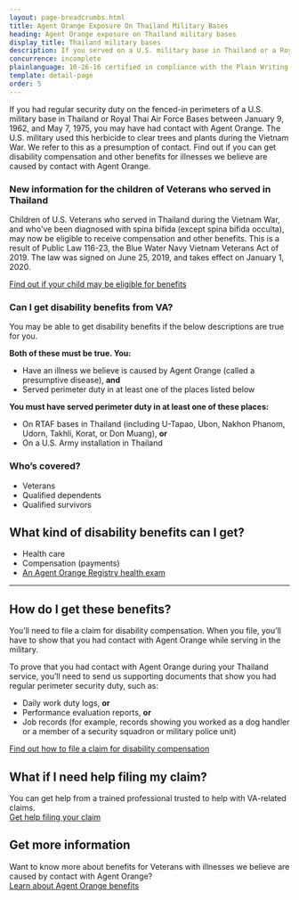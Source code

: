 ```yaml
---
layout: page-breadcrumbs.html
title: Agent Orange Exposure On Thailand Military Bases
heading: Agent Orange exposure on Thailand military bases
display_title: Thailand military bases
description: If you served on a U.S. military base in Thailand or a Royal Thai Air Force Base during the Vietnam War, you may have had contact with Agent Orange. Find out if you're eligible for VA disability pay and other benefits for illnesses related to contact with this herbicide.
concurrence: incomplete
plainlanguage: 10-26-16 certified in compliance with the Plain Writing Act
template: detail-page
order: 5
---
```


<div class="va-introtext">

If you had regular security duty on the fenced-in perimeters of a U.S. military base in Thailand or Royal Thai Air Force Bases between January 9, 1962, and May 7, 1975, you may have had contact with Agent Orange. The U.S. military used this herbicide to clear trees and plants during the Vietnam War. We refer to this as a presumption of contact. Find out if you can get disability compensation and other benefits for illnesses we believe are caused by contact with Agent Orange.

</div>

<div class="usa-alert usa-alert-info">
  <div class="usa-alert-body">
    <h3 class="usa-alert-heading">New information for the children of Veterans who served in Thailand</h3>
    <p>Children of U.S. Veterans who served in Thailand during the Vietnam War, and who've been diagnosed with spina bifida (except spina bifida occulta), may now be eligible to receive compensation and other benefits. This is a result of Public Law 116-23, the Blue Water Navy Vietnam Veterans Act of 2019. The law was signed on June 25, 2019, and takes effect on January 1, 2020.</p>
    <p><a href="/disability/eligibility/special-claims/birth-defects/">Find out if your child may be eligible for benefits</a></p>
  </div>
</div>

<div class="feature" markdown="1">

### Can I get disability benefits from VA?

You may be able to get disability benefits if the below descriptions are true for you.

**Both of these must be true. You:**
- Have an illness we believe is caused by Agent Orange (called a presumptive disease), **and**
- Served perimeter duty in at least one of the places listed below

**You must have served perimeter duty in at least one of these places:**
- On RTAF bases in Thailand (including U-Tapao, Ubon, Nakhon Phanom, Udorn, Takhli, Korat, or Don Muang), **or**
- On a U.S. Army installation in Thailand

### Who’s covered?
- Veterans
- Qualified dependents
- Qualified survivors
</div>

## What kind of disability benefits can I get?
- Health care
- Compensation (payments)
- [An Agent Orange Registry health exam](/disability/eligibility/hazardous-materials-exposure/agent-orange/registry-health-exam/)

-----

## How do I get these benefits?
You’ll need to file a claim for disability compensation. When you file, you’ll have to show that you had contact with Agent Orange while serving in the military. 

To prove that you had contact with Agent Orange during your Thailand service, you’ll need to send us supporting documents that show you had regular perimeter security duty, such as:
- Daily work duty logs, **or**
- Performance evaluation reports, **or**
- Job records (for example, records showing you worked as a dog handler or a member of a security squadron or military police unit)

[Find out how to file a claim for disability compensation](/disability/how-to-file-claim/)

## What if I need help filing my claim?

You can get help from a trained professional trusted to help with VA-related claims. <br>
[Get help filing your claim](/disability/get-help-filing-claim/)

## Get more information
Want to know more about benefits for Veterans with illnesses we believe are caused by contact with Agent Orange? <br>
[Learn about Agent Orange benefits](https://www.publichealth.va.gov/exposures/agentorange/benefits/index.asp)


